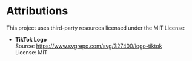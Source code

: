 # Attributions

This project uses third-party resources licensed under the MIT License:

- **TikTok Logo**  
  Source: https://www.svgrepo.com/svg/327400/logo-tiktok  
  License: MIT  
